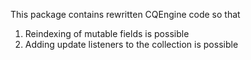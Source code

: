 This package contains rewritten CQEngine code so that 

1. Reindexing of mutable fields is possible
2. Adding update listeners to the collection is possible